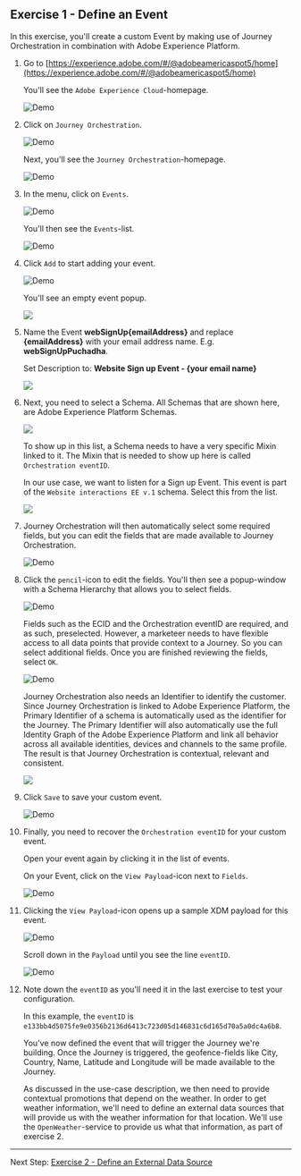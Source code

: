 ## Exercise 1 - Define an Event

In this exercise, you'll create a custom Event by making use of Journey Orchestration in combination with Adobe Experience Platform.

1. Go to [https://experience.adobe.com/#/@adobeamericaspot5/home](https://experience.adobe.com/#/@adobeamericaspot5/home)

   You'll see the `Adobe Experience Cloud`-homepage.


    ![Demo](./images/aec.png)

2. Click on `Journey Orchestration`.


    ![Demo](./images/aecjo.png)


    Next, you'll see the `Journey Orchestration`-homepage.


    ![Demo](./images/aecjoh.png)

3. In the menu, click on `Events`.


    ![Demo](./images/menuevents.png)


    You'll then see the `Events`-list.


    ![Demo](./images/eventshome.png)

4. Click `Add` to start adding your event.


    ![Demo](./images/add.png)


    You'll see an empty event popup.

    <!---
    ![Demo](./images/emptyevent.png)
    --->

    <kbd><img src="./images/emptyevent.png"  /></kdb>

5. Name the Event **webSignUp{emailAddress}** and replace **{emailAddress}** with your email address name. E.g. **webSignUpPuchadha**.

   Set Description to: **Website Sign up Event - {your email name}**

   <!---
   ![Demo](./images/evname.png)
   --->


    <kbd><img src="./images/evname.png"  /></kdb>

6. Next, you need to select a Schema. All Schemas that are shown here, are Adobe Experience Platform Schemas.

   <!---
   ![Demo](./images/evschema.png)
   --->

   <kbd><img src="./images/evschema.png"  /></kdb>


    To show up in this list, a Schema needs to have a very specific Mixin linked to it. The Mixin that is needed to show up here is called `Orchestration eventID`.


    In our use case, we want to listen for a Sign up Event. This event is part of the `Website interactions EE v.1` schema. Select this from the list.

    <!---
    ![Demo](./images/evschema1.png)
    --->

    <kbd><img src="./images/evschema1.png"  /></kdb>

7. Journey Orchestration will then automatically select some required fields, but you can edit the fields that are made available to Journey Orchestration.


    ![Demo](./images/editfields.png)

8. Click the `pencil`-icon to edit the fields.
   You'll then see a popup-window with a Schema Hierarchy that allows you to select fields.


    ![Demo](./images/popup.png)


    Fields such as the ECID and the Orchestration eventID are required, and as such, preselected.
    However, a marketeer needs to have flexible access to all data points that provide context to a Journey. So you can select additional fields.
    Once you are finished reviewing the fields, select `OK`.


    ![Demo](./images/popupok.png)


    Journey Orchestration also needs an Identifier to identify the customer. Since Journey Orchestration is linked to Adobe Experience Platform, the Primary Identifier of a schema is automatically used as the identifier for the Journey.
    The Primary Identifier will also automatically use the full Identity Graph of the Adobe Experience Platform and link all behavior across all available identities, devices and channels to the same profile. The result is that Journey Orchestration is contextual, relevant and consistent.

    <!---
    ![Demo](./images/eventidentifier.png)
    --->


    <kbd><img src="./images/eventidentifier.png"  /></kdb>

9. Click `Save` to save your custom event.


    ![Demo](./images/save.png)

10. Finally, you need to recover the `Orchestration eventID` for your custom event.

    Open your event again by clicking it in the list of events.

    On your Event, click on the `View Payload`-icon next to `Fields`.


    ![Demo](./images/fieldseye.png)

11. Clicking the `View Payload`-icon opens up a sample XDM payload for this event.


    ![Demo](./images/fieldseyepayload.png)


    Scroll down in the `Payload` until you see the line `eventID`.


    ![Demo](./images/fieldseyepayloadev.png)

12. Note down the `eventID` as you'll need it in the last exercise to test your configuration.

    In this example, the `eventID` is `e133bb4d5075fe9e0356b2136d6413c723d05d146831c6d165d70a5a0dc4a6b8`.

    You've now defined the event that will trigger the Journey we're building. Once the Journey is triggered, the geofence-fields like City, Country, Name, Latitude and Longitude will be made available to the Journey.

    As discussed in the use-case description, we then need to provide contextual promotions that depend on the weather. In order to get weather information, we'll need to define an external data sources that will provide us with the weather information for that location. We'll use the `OpenWeather`-service to provide us what that information, as part of exercise 2.

---

Next Step: [Exercise 2 - Define an External Data Source](./Exercise2-DataSources.md)
